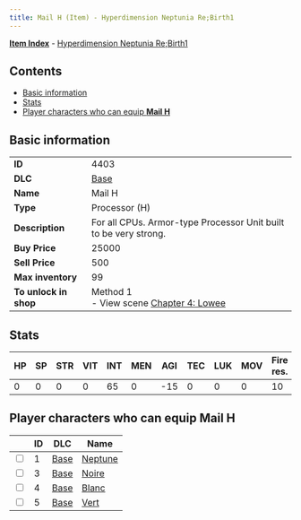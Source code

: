 ```yaml
---
title: Mail H (Item) - Hyperdimension Neptunia Re;Birth1
---
```


[**Item Index**](/neptunia/rb1/item/index.html) - [Hyperdimension Neptunia Re;Birth1](/neptunia/rb1)

## Contents

- [Basic information](#basic-information)
- [Stats](#stats)
- [Player characters who can equip **Mail H**](#player-characters-who-can-equip-mail-h)
## Basic information

|   |   |
| -- | -- |
| **ID** | 4403 |
| **DLC** | [Base](/neptunia/rb1/dlc/1-base.html) |
| **Name** | Mail H |
| **Type** | Processor (H) |
| **Description** | For all CPUs. Armor-type Processor Unit built to be very strong. |
| **Buy Price** | 25000 |
| **Sell Price** | 500 |
| **Max inventory** | 99 |
| **To unlock in shop** | Method 1<br />- View scene [Chapter 4: Lowee](/neptunia/rb1/scene/1-402-chapter-4-lowee.html) |


## Stats

| HP | SP | STR | VIT | INT | MEN | AGI | TEC | LUK | MOV | Fire res. | Ice res. | Wind res. | Lightning res. |
| -- | -- | --- | --- | --- | --- | --- | --- | --- | --- | --------- | -------- | --------- | -------------- |
| 0 | 0 | 0 | 0 | 65 | 0 | -15 | 0 | 0 | 0 | 10 | 0 | 10 | 0 |


## Player characters who can equip **Mail H**

|    | ID | DLC | Name |
| -- | -- | --- | ---- |
| <input type="checkbox" id="rb1-player-1-1" class="trackbox" /> | 1 | [Base](/neptunia/rb1/dlc/1-base.html) | [Neptune](/neptunia/rb1/player/1-1-neptune.html) |
| <input type="checkbox" id="rb1-player-1-3" class="trackbox" /> | 3 | [Base](/neptunia/rb1/dlc/1-base.html) | [Noire](/neptunia/rb1/player/1-3-noire.html) |
| <input type="checkbox" id="rb1-player-1-4" class="trackbox" /> | 4 | [Base](/neptunia/rb1/dlc/1-base.html) | [Blanc](/neptunia/rb1/player/1-4-blanc.html) |
| <input type="checkbox" id="rb1-player-1-5" class="trackbox" /> | 5 | [Base](/neptunia/rb1/dlc/1-base.html) | [Vert](/neptunia/rb1/player/1-5-vert.html) |
